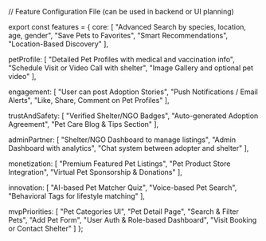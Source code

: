 // Feature Configuration File (can be used in backend or UI planning)

export const features = {
core: [
"Advanced Search by species, location, age, gender",
"Save Pets to Favorites",
"Smart Recommendations",
"Location-Based Discovery"
],

petProfile: [
"Detailed Pet Profiles with medical and vaccination info",
"Schedule Visit or Video Call with shelter",
"Image Gallery and optional pet video"
],

engagement: [
"User can post Adoption Stories",
"Push Notifications / Email Alerts",
"Like, Share, Comment on Pet Profiles"
],

trustAndSafety: [
"Verified Shelter/NGO Badges",
"Auto-generated Adoption Agreement",
"Pet Care Blog & Tips Section"
],

adminPartner: [
"Shelter/NGO Dashboard to manage listings",
"Admin Dashboard with analytics",
"Chat system between adopter and shelter"
],

monetization: [
"Premium Featured Pet Listings",
"Pet Product Store Integration",
"Virtual Pet Sponsorship & Donations"
],

innovation: [
"AI-based Pet Matcher Quiz",
"Voice-based Pet Search",
"Behavioral Tags for lifestyle matching"
],

mvpPriorities: [
"Pet Categories UI",
"Pet Detail Page",
"Search & Filter Pets",
"Add Pet Form",
"User Auth & Role-based Dashboard",
"Visit Booking or Contact Shelter"
]
};
